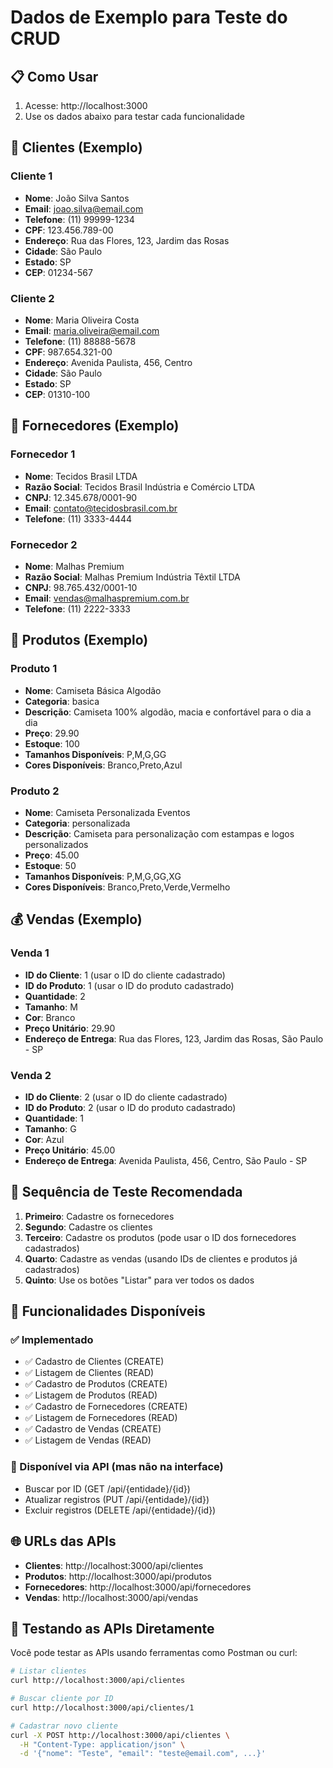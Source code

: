 # Dados de Exemplo para Teste do CRUD

## 📋 Como Usar
1. Acesse: http://localhost:3000
2. Use os dados abaixo para testar cada funcionalidade

## 👥 Clientes (Exemplo)

### Cliente 1
- **Nome**: João Silva Santos
- **Email**: joao.silva@email.com
- **Telefone**: (11) 99999-1234
- **CPF**: 123.456.789-00
- **Endereço**: Rua das Flores, 123, Jardim das Rosas
- **Cidade**: São Paulo
- **Estado**: SP
- **CEP**: 01234-567

### Cliente 2
- **Nome**: Maria Oliveira Costa
- **Email**: maria.oliveira@email.com
- **Telefone**: (11) 88888-5678
- **CPF**: 987.654.321-00
- **Endereço**: Avenida Paulista, 456, Centro
- **Cidade**: São Paulo
- **Estado**: SP
- **CEP**: 01310-100

## 🏢 Fornecedores (Exemplo)

### Fornecedor 1
- **Nome**: Tecidos Brasil LTDA
- **Razão Social**: Tecidos Brasil Indústria e Comércio LTDA
- **CNPJ**: 12.345.678/0001-90
- **Email**: contato@tecidosbrasil.com.br
- **Telefone**: (11) 3333-4444

### Fornecedor 2
- **Nome**: Malhas Premium
- **Razão Social**: Malhas Premium Indústria Têxtil LTDA
- **CNPJ**: 98.765.432/0001-10
- **Email**: vendas@malhaspremium.com.br
- **Telefone**: (11) 2222-3333

## 👕 Produtos (Exemplo)

### Produto 1
- **Nome**: Camiseta Básica Algodão
- **Categoria**: basica
- **Descrição**: Camiseta 100% algodão, macia e confortável para o dia a dia
- **Preço**: 29.90
- **Estoque**: 100
- **Tamanhos Disponíveis**: P,M,G,GG
- **Cores Disponíveis**: Branco,Preto,Azul

### Produto 2
- **Nome**: Camiseta Personalizada Eventos
- **Categoria**: personalizada
- **Descrição**: Camiseta para personalização com estampas e logos personalizados
- **Preço**: 45.00
- **Estoque**: 50
- **Tamanhos Disponíveis**: P,M,G,GG,XG
- **Cores Disponíveis**: Branco,Preto,Verde,Vermelho

## 💰 Vendas (Exemplo)

### Venda 1
- **ID do Cliente**: 1 (usar o ID do cliente cadastrado)
- **ID do Produto**: 1 (usar o ID do produto cadastrado)
- **Quantidade**: 2
- **Tamanho**: M
- **Cor**: Branco
- **Preço Unitário**: 29.90
- **Endereço de Entrega**: Rua das Flores, 123, Jardim das Rosas, São Paulo - SP

### Venda 2
- **ID do Cliente**: 2 (usar o ID do cliente cadastrado)
- **ID do Produto**: 2 (usar o ID do produto cadastrado)
- **Quantidade**: 1
- **Tamanho**: G
- **Cor**: Azul
- **Preço Unitário**: 45.00
- **Endereço de Entrega**: Avenida Paulista, 456, Centro, São Paulo - SP

## 🚀 Sequência de Teste Recomendada

1. **Primeiro**: Cadastre os fornecedores
2. **Segundo**: Cadastre os clientes
3. **Terceiro**: Cadastre os produtos (pode usar o ID dos fornecedores cadastrados)
4. **Quarto**: Cadastre as vendas (usando IDs de clientes e produtos já cadastrados)
5. **Quinto**: Use os botões "Listar" para ver todos os dados

## 📱 Funcionalidades Disponíveis

### ✅ Implementado
- ✅ Cadastro de Clientes (CREATE)
- ✅ Listagem de Clientes (READ)
- ✅ Cadastro de Produtos (CREATE)
- ✅ Listagem de Produtos (READ)
- ✅ Cadastro de Fornecedores (CREATE)
- ✅ Listagem de Fornecedores (READ)
- ✅ Cadastro de Vendas (CREATE)
- ✅ Listagem de Vendas (READ)

### 🔄 Disponível via API (mas não na interface)
- Buscar por ID (GET /api/{entidade}/{id})
- Atualizar registros (PUT /api/{entidade}/{id})
- Excluir registros (DELETE /api/{entidade}/{id})

## 🌐 URLs das APIs

- **Clientes**: http://localhost:3000/api/clientes
- **Produtos**: http://localhost:3000/api/produtos  
- **Fornecedores**: http://localhost:3000/api/fornecedores
- **Vendas**: http://localhost:3000/api/vendas

## 🎯 Testando as APIs Diretamente

Você pode testar as APIs usando ferramentas como Postman ou curl:

```bash
# Listar clientes
curl http://localhost:3000/api/clientes

# Buscar cliente por ID
curl http://localhost:3000/api/clientes/1

# Cadastrar novo cliente
curl -X POST http://localhost:3000/api/clientes \
  -H "Content-Type: application/json" \
  -d '{"nome": "Teste", "email": "teste@email.com", ...}'
``` 